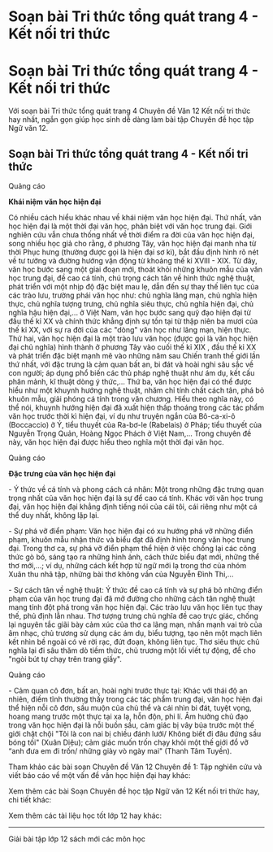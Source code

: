 # Soạn bài Tri thức tổng quát trang 4 - Kết nối tri thức

# Soạn bài Tri thức tổng quát trang 4 - Kết nối tri thức

Với soạn bài Tri thức tổng quát trang 4 Chuyên đề Văn 12 Kết nối tri thức hay nhất, ngắn gọn giúp học sinh dễ dàng làm bài tập Chuyên đề học tập Ngữ văn 12.

## Soạn bài Tri thức tổng quát trang 4 - Kết nối tri thức

Quảng cáo

**Khái niệm văn học hiện đại**

Có nhiều cách hiểu khác nhau về khái niệm văn học hiện đại. Thứ nhất, văn học hiện đại là một thời đại văn học, phân biệt với văn học trung đại. Giới nghiên cứu vẫn chưa thống nhất về thời điểm ra đời của văn học hiện đại, song nhiều học giả cho rằng, ở phương Tây, văn học hiện đại manh nha từ thời Phục hưng (thường được gọi là hiện đại sơ kì), bắt đầu định hình rõ nét về tư tưởng và đường hướng vận động từ khoảng thế kỉ XVIII - XIX. Từ đây, văn học bước sang một giai đoạn mới, thoát khỏi những khuôn mẫu của văn học trung đại, đề cao cá tính, chú trọng cách tân về hình thức nghệ thuật, phát triển với một nhịp độ đặc biệt mau lẹ, dẫn đến sự thay thế liên tục của các trào lưu, trường phái văn học như: chủ nghĩa lãng mạn, chủ nghĩa hiện thực, chủ nghĩa tượng trưng, chủ nghĩa siêu thực, chủ nghĩa hiện đại, chủ nghĩa hậu hiện đại,... ở Việt Nam, văn học bước sang quỹ đạo hiện đại từ đầu thế kỉ XX và chính thức khẳng định sự tồn tại từ thập niên ba mươi của thế kỉ XX, với sự ra đời của các "dòng" văn học như lãng mạn, hiện thực. Thứ hai, văn học hiện đại là một trào lưu văn học (được gọi là văn học hiện đại chủ nghĩa) hình thành ở phương Tây vào cuối thế kỉ XIX , đầu thế kỉ XX và phát triển đặc biệt mạnh mẽ vào những năm sau Chiến tranh thế giới lần thứ nhất, với đặc trưng là cảm quan bất an, bi đát và hoài nghi sâu sắc về con người; áp dụng phổ biến các thủ pháp nghệ thuật như ám dụ, kết cấu phân mảnh, kĩ thuật dòng ý thức,... Thứ ba, văn học hiện đại có thể được hiểu như một khuynh hướng nghệ thuật, nhăm chỉ tính chất cách tân, phá bỏ khuôn mẫu, giải phóng cá tính trong văn chương. Hiểu theo nghĩa này, có thể nói, khuynh hướng hiện đại đã xuất hiện thấp thoáng trong các tác phẩm văn học trước thời kì hiện đại, ví dụ như truyện ngắn của Bô-ca-xi-ô (Boccaccio) ở Ý, tiểu thuyết của Ra-bơ-le (Rabelais) ở Pháp; tiểu thuyết của Nguyễn Trọng Quản, Hoàng Ngọc Phách ở Việt Nam,... Trong chuyên đề này, văn học hiện đại được hiểu theo nghĩa một thời đại văn học. 

Quảng cáo

**Đặc trưng của văn học hiện đại**

\- Ý thức về cá tính và phong cách cá nhân: Một trong những đặc trưng quan trọng nhất của văn học hiện đại là sự để cao cá tính. Khác với văn học trung đại, văn học hiện đại khẳng định tiếng nói của cái tôi, cái riêng như một cá thể duy nhất, không lặp lại. 

\- Sự phá vỡ điển phạm: Văn học hiện đại có xu hướng phá vỡ những điển phạm, khuôn mẫu nhận thức và biểu đạt đã định hình trong văn học trung đại. Trong thơ ca, sự phá vỡ điển phạm thể hiện ở việc chống lại các công thức gò bó, sáng tạo ra những hình ảnh, cách thức biểu đạt mới, những thể thơ mới,...; ví dụ, những cách kết hợp từ ngữ mới lạ trong thơ của nhóm Xuân thu nhã tập, những bài thơ không vần của Nguyễn Đình Thi,... 

\- Sự cách tân về nghệ thuật: Ý thức đề cao cá tính và sự phá bỏ những điển phạm của văn học trung đại đã mở đường cho những cách tân nghệ thuật mang tính đột phá trong văn học hiện đại. Các trào lưu văn học liên tục thay thế, phủ định lẫn nhau. Thơ tượng trưng chủ nghĩa đề cao trực giác, chống lại nguyên tắc giãi bày cảm xúc của thơ ca lãng mạn, nhấn mạnh vai trò của âm nhạc, chủ trương sử dụng các ám dụ, biểu tượng, tạo nên một mạch liên kết nhìn bề ngoài có vẻ rời rạc, đứt đoạn, không liên tục. Thơ siêu thực chủ nghĩa lại đi sâu thăm dò tiềm thức, chủ trương một lối viết tự động, để cho "ngòi bút tự chạy trên trang giấy". 

Quảng cáo

\- Cảm quan cô đơn, bất an, hoài nghi trước thực tại: Khác với thái độ an nhiên, điềm tĩnh thường thấy trong các tác phẩm trung đại, văn học hiện đại thể hiện nỗi cô đơn, sầu muộn của chủ thể và cái nhìn bi đát, tuyệt vọng, hoang mang trước một thực tại xa lạ, hỗn độn, phi lí. Âm hưởng chủ đạo trong văn học hiện đại là nỗi buồn sầu, cảm giác bị vây bủa trước một thế giới chật chội "Tôi là con nai bị chiều đánh lưới/ Không biết đi đâu đứng sầu bóng tối" (Xuân Diệu); cảm giác muốn trốn chạy khỏi một thế giới đổ vỡ “anh đưa em đi trốn/ những giày vò ngày mai" (Thanh Tâm Tuyền).

Tham khảo các bài soạn Chuyên đề Văn 12 Chuyên đề 1: Tập nghiên cứu và viết báo cáo về một vấn đề văn học hiện đại hay khác:

Xem thêm các bài Soạn Chuyên đề học tập Ngữ văn 12 Kết nối tri thức hay, chi tiết khác:

Xem thêm các tài liệu học tốt lớp 12 hay khác:

* * *

Giải bài tập lớp 12 sách mới các môn học
